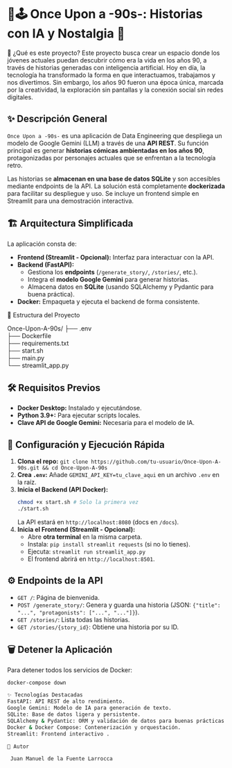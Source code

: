 # 📼🕹️ Once Upon a -90s-: Historias con IA y Nostalgia 🚀

🎯 ¿Qué es este proyecto?
Este proyecto busca crear un espacio donde los jóvenes actuales puedan descubrir cómo era la vida en los años 90, a través de historias generadas con inteligencia artificial. Hoy en día, la tecnología ha transformado la forma en que interactuamos, trabajamos y nos divertimos. Sin embargo, los años 90 fueron una época única, marcada por la creatividad, la exploración sin pantallas y la conexión social sin redes digitales.

## ✨ Descripción General

`Once Upon a -90s-` es una aplicación de Data Engineering que despliega un modelo de Google Gemini (LLM) a través de una **API REST**. Su función principal es generar **historias cómicas ambientadas en los años 90**, protagonizadas por personajes actuales que se enfrentan a la tecnología retro.

Las historias se **almacenan en una base de datos SQLite** y son accesibles mediante endpoints de la API. La solución está completamente **dockerizada** para facilitar su despliegue y uso. Se incluye un frontend simple en Streamlit para una demostración interactiva.


## 🏗️ Arquitectura Simplificada

La aplicación consta de:

* **Frontend (Streamlit - Opcional):** Interfaz para interactuar con la API.
* **Backend (FastAPI):**
    * Gestiona los **endpoints** (`/generate_story/`, `/stories/`, etc.).
    * Integra el **modelo Google Gemini** para generar historias.
    * Almacena datos en **SQLite** (usando SQLAlchemy y Pydantic para buena práctica).
* **Docker:** Empaqueta y ejecuta el backend de forma consistente.


📂 Estructura del Proyecto

Once-Upon-A-90s/
├── .env                 
├── Dockerfile            
├── requirements.txt      
├── start.sh             
├── main.py               
└── streamlit_app.py      

## 🛠️ Requisitos Previos

* **Docker Desktop:** Instalado y ejecutándose.
* **Python 3.9+:** Para ejecutar scripts locales.
* **Clave API de Google Gemini:** Necesaria para el modelo de IA.


## 🚀 Configuración y Ejecución Rápida

1.  **Clona el repo:** `git clone https://github.com/tu-usuario/Once-Upon-A-90s.git && cd Once-Upon-A-90s`
2.  **Crea `.env`:** Añade `GEMINI_API_KEY=tu_clave_aqui` en un archivo `.env` en la raíz.
3.  **Inicia el Backend (API Docker):**
    ```bash
    chmod +x start.sh # Solo la primera vez
    ./start.sh
    ```
    La API estará en `http://localhost:8080` (docs en `/docs`).
4.  **Inicia el Frontend (Streamlit - Opcional):**
    * Abre **otra terminal** en la misma carpeta.
    * Instala: `pip install streamlit requests` (si no lo tienes).
    * Ejecuta: `streamlit run streamlit_app.py`
    * El frontend abrirá en `http://localhost:8501`.


## ⚙️ Endpoints de la API

* `GET /`: Página de bienvenida.
* `POST /generate_story/`: Genera y guarda una historia (JSON: `{"title": "...", "protagonists": ["...", "..."]}`).
* `GET /stories/`: Lista todas las historias.
* `GET /stories/{story_id}`: Obtiene una historia por su ID.


## 🗑️ Detener la Aplicación

Para detener todos los servicios de Docker:

```bash
docker-compose down

✨ Tecnologías Destacadas
FastAPI: API REST de alto rendimiento.
Google Gemini: Modelo de IA para generación de texto.
SQLite: Base de datos ligera y persistente.
SQLAlchemy & Pydantic: ORM y validación de datos para buenas prácticas.
Docker & Docker Compose: Contenerización y orquestación.
Streamlit: Frontend interactivo .

📝 Autor

 Juan Manuel de la Fuente Larrocca
